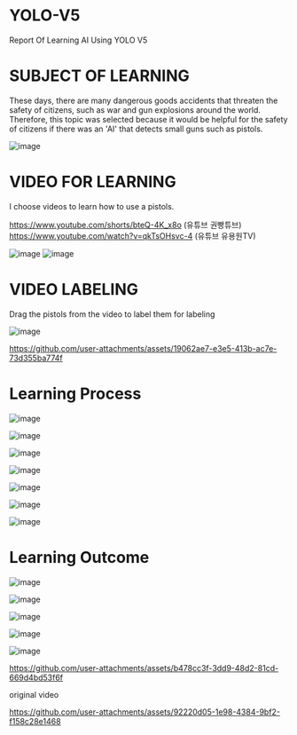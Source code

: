 # YOLO-V5
Report Of Learning AI Using YOLO V5

# SUBJECT OF LEARNING
These days, there are many dangerous goods accidents that threaten the safety of citizens, such as war and gun explosions around the world. Therefore, this topic was selected because it would be helpful for the safety of citizens if there was an 'AI' that detects small guns such as pistols.

![image](https://github.com/user-attachments/assets/6f0ea9e4-3008-407e-8284-931530a6d7ce)

# VIDEO FOR LEARNING
I choose videos to learn how to use a pistols.

https://www.youtube.com/shorts/bteQ-4K_x8o (유튜브 권빵튜브)
https://www.youtube.com/watch?v=qkTsOHsvc-4 (유튜브 유용원TV)

![image](https://github.com/user-attachments/assets/4e22c5a8-844e-4b3a-8d4c-584ae116337d)
![image](https://github.com/user-attachments/assets/83f676a3-1e8f-47a9-9211-5753afef27cd)

# VIDEO LABELING
Drag the pistols from the video to label them for labeling

![image](https://github.com/user-attachments/assets/1e0862c1-57ac-4cd9-997f-a8973411e7a9)


https://github.com/user-attachments/assets/19062ae7-e3e5-413b-ac7e-73d355ba774f

# Learning Process

![image](https://github.com/user-attachments/assets/aa7a9a99-9e2e-40c2-b554-14f54a9c70cc)

![image](https://github.com/user-attachments/assets/6a8c8292-6320-46ca-93fb-fd5d3d252217)

![image](https://github.com/user-attachments/assets/d65b3d24-0196-4fcb-b5e0-c33b7af52758)

![image](https://github.com/user-attachments/assets/5ea34b69-0dc0-4466-91f7-f0d59cd6b4c5)

![image](https://github.com/user-attachments/assets/9c03143f-bdce-4ea7-9a2a-20369126b120)

![image](https://github.com/user-attachments/assets/610d76da-e3fa-4e70-8b47-883100699e68)

![image](https://github.com/user-attachments/assets/718c38d0-542d-439b-ac93-90aff976d2cf)

# Learning Outcome

![image](https://github.com/user-attachments/assets/aecaeaf1-7bd8-4cb3-82b2-4d215d8bdd23)

![image](https://github.com/user-attachments/assets/a9f672a4-cb76-4a3c-98ce-3dbc78de9d7d)

![image](https://github.com/user-attachments/assets/d5c953d7-9053-4362-b7f9-206248cccf9a)

![image](https://github.com/user-attachments/assets/a6e57a3e-d59b-42c3-86a9-eeaf858debad)

![image](https://github.com/user-attachments/assets/acb23e94-f05e-4a00-a36c-7ac3bbe769a7)

https://github.com/user-attachments/assets/b478cc3f-3dd9-48d2-81cd-669d4bd53f6f

original video


https://github.com/user-attachments/assets/92220d05-1e98-4384-9bf2-f158c28e1468

